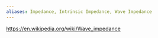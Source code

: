 ```yaml
---
aliases: Impedance, Intrinsic Impedance, Wave Impedance
---
```


https://en.wikipedia.org/wiki/Wave_impedance
